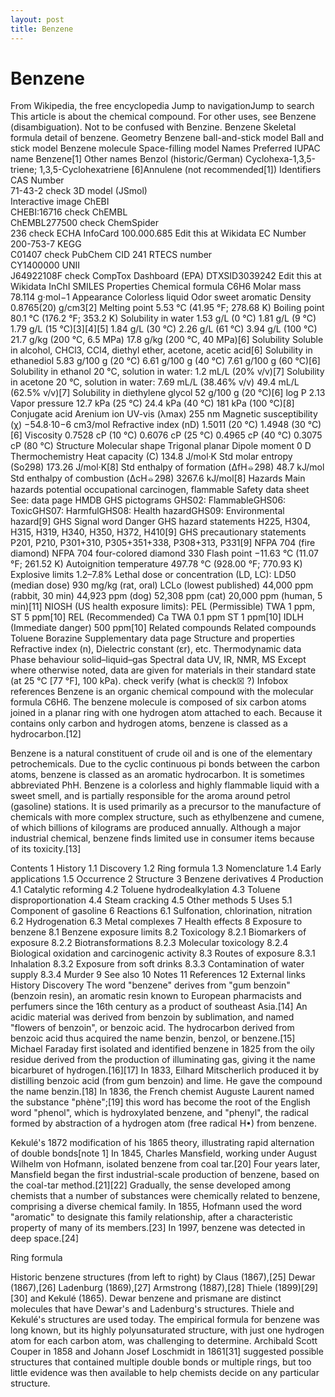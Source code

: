 ```yaml
---
layout: post
title: Benzene
---
```

# Benzene
From Wikipedia, the free encyclopedia
Jump to navigationJump to search
This article is about the chemical compound. For other uses, see Benzene (disambiguation).
Not to be confused with Benzine.
Benzene
Skeletal formula detail of benzene.
Geometry
Benzene ball-and-stick model
Ball and stick model
Benzene molecule
Space-filling model
Names
Preferred IUPAC name
Benzene[1]
Other names
Benzol (historic/German)
Cyclohexa-1,3,5-triene; 1,3,5-Cyclohexatriene
[6]Annulene (not recommended[1])
Identifiers
CAS Number	
71-43-2 check
3D model (JSmol)	
Interactive image
ChEBI	
CHEBI:16716 check
ChEMBL	
ChEMBL277500 check
ChemSpider	
236 check
ECHA InfoCard	100.000.685 Edit this at Wikidata
EC Number	
200-753-7
KEGG	
C01407 check
PubChem CID	
241
RTECS number	
CY1400000
UNII	
J64922108F check
CompTox Dashboard (EPA)	
DTXSID3039242 Edit this at Wikidata
InChI
SMILES
Properties
Chemical formula	C6H6
Molar mass	78.114 g·mol−1
Appearance	Colorless liquid
Odor	sweet aromatic
Density	0.8765(20) g/cm3[2]
Melting point	5.53 °C (41.95 °F; 278.68 K)
Boiling point	80.1 °C (176.2 °F; 353.2 K)
Solubility in water	1.53 g/L (0 °C)
1.81 g/L (9 °C)
1.79 g/L (15 °C)[3][4][5]
1.84 g/L (30 °C)
2.26 g/L (61 °C)
3.94 g/L (100 °C)
21.7 g/kg (200 °C, 6.5 MPa)
17.8 g/kg (200 °C, 40 MPa)[6]
Solubility	Soluble in alcohol, CHCl3, CCl4, diethyl ether, acetone, acetic acid[6]
Solubility in ethanediol	5.83 g/100 g (20 °C)
6.61 g/100 g (40 °C)
7.61 g/100 g (60 °C)[6]
Solubility in ethanol	20 °C, solution in water:
1.2 mL/L (20% v/v)[7]
Solubility in acetone	20 °C, solution in water:
7.69 mL/L (38.46% v/v)
49.4 mL/L (62.5% v/v)[7]
Solubility in diethylene glycol	52 g/100 g (20 °C)[6]
log P	2.13
Vapor pressure	12.7 kPa (25 °C)
24.4 kPa (40 °C)
181 kPa (100 °C)[8]
Conjugate acid	Arenium ion
UV-vis (λmax)	255 nm
Magnetic susceptibility (χ)	−54.8·10−6 cm3/mol
Refractive index (nD)	1.5011 (20 °C)
1.4948 (30 °C)[6]
Viscosity	0.7528 cP (10 °C)
0.6076 cP (25 °C)
0.4965 cP (40 °C)
0.3075 cP (80 °C)
Structure
Molecular shape	Trigonal planar
Dipole moment	0 D
Thermochemistry
Heat capacity (C)	134.8 J/mol·K
Std molar
entropy (So298)	173.26 J/mol·K[8]
Std enthalpy of
formation (ΔfH⦵298)	48.7 kJ/mol
Std enthalpy of
combustion (ΔcH⦵298)	3267.6 kJ/mol[8]
Hazards
Main hazards	potential occupational carcinogen, flammable
Safety data sheet	See: data page
HMDB
GHS pictograms	GHS02: FlammableGHS06: ToxicGHS07: HarmfulGHS08: Health hazardGHS09: Environmental hazard[9]
GHS Signal word	Danger
GHS hazard statements	H225, H304, H315, H319, H340, H350, H372, H410[9]
GHS precautionary statements	P201, P210, P301+310, P305+351+338, P308+313, P331[9]
NFPA 704 (fire diamond)	
NFPA 704 four-colored diamond
330
Flash point	−11.63 °C (11.07 °F; 261.52 K)
Autoignition
temperature	497.78 °C (928.00 °F; 770.93 K)
Explosive limits	1.2–7.8%
Lethal dose or concentration (LD, LC):
LD50 (median dose)	930 mg/kg (rat, oral)
LCLo (lowest published)	44,000 ppm (rabbit, 30 min)
44,923 ppm (dog)
52,308 ppm (cat)
20,000 ppm (human, 5 min)[11]
NIOSH (US health exposure limits):
PEL (Permissible)	TWA 1 ppm, ST 5 ppm[10]
REL (Recommended)	Ca TWA 0.1 ppm ST 1 ppm[10]
IDLH (Immediate danger)	500 ppm[10]
Related compounds
Related compounds	Toluene
Borazine
Supplementary data page
Structure and
properties	Refractive index (n),
Dielectric constant (εr), etc.
Thermodynamic
data	Phase behaviour
solid–liquid–gas
Spectral data	UV, IR, NMR, MS
Except where otherwise noted, data are given for materials in their standard state (at 25 °C [77 °F], 100 kPa).
check verify (what is check☒ ?)
Infobox references
Benzene is an organic chemical compound with the molecular formula C6H6. The benzene molecule is composed of six carbon atoms joined in a planar ring with one hydrogen atom attached to each. Because it contains only carbon and hydrogen atoms, benzene is classed as a hydrocarbon.[12]

Benzene is a natural constituent of crude oil and is one of the elementary petrochemicals. Due to the cyclic continuous pi bonds between the carbon atoms, benzene is classed as an aromatic hydrocarbon. It is sometimes abbreviated PhH. Benzene is a colorless and highly flammable liquid with a sweet smell, and is partially responsible for the aroma around petrol (gasoline) stations. It is used primarily as a precursor to the manufacture of chemicals with more complex structure, such as ethylbenzene and cumene, of which billions of kilograms are produced annually. Although a major industrial chemical, benzene finds limited use in consumer items because of its toxicity.[13]


Contents
1	History
1.1	Discovery
1.2	Ring formula
1.3	Nomenclature
1.4	Early applications
1.5	Occurrence
2	Structure
3	Benzene derivatives
4	Production
4.1	Catalytic reforming
4.2	Toluene hydrodealkylation
4.3	Toluene disproportionation
4.4	Steam cracking
4.5	Other methods
5	Uses
5.1	Component of gasoline
6	Reactions
6.1	Sulfonation, chlorination, nitration
6.2	Hydrogenation
6.3	Metal complexes
7	Health effects
8	Exposure to benzene
8.1	Benzene exposure limits
8.2	Toxicology
8.2.1	Biomarkers of exposure
8.2.2	Biotransformations
8.2.3	Molecular toxicology
8.2.4	Biological oxidation and carcinogenic activity
8.3	Routes of exposure
8.3.1	Inhalation
8.3.2	Exposure from soft drinks
8.3.3	Contamination of water supply
8.3.4	Murder
9	See also
10	Notes
11	References
12	External links
History
Discovery
The word "benzene" derives from "gum benzoin" (benzoin resin), an aromatic resin known to European pharmacists and perfumers since the 16th century as a product of southeast Asia.[14] An acidic material was derived from benzoin by sublimation, and named "flowers of benzoin", or benzoic acid. The hydrocarbon derived from benzoic acid thus acquired the name benzin, benzol, or benzene.[15] Michael Faraday first isolated and identified benzene in 1825 from the oily residue derived from the production of illuminating gas, giving it the name bicarburet of hydrogen.[16][17] In 1833, Eilhard Mitscherlich produced it by distilling benzoic acid (from gum benzoin) and lime. He gave the compound the name benzin.[18] In 1836, the French chemist Auguste Laurent named the substance "phène";[19] this word has become the root of the English word "phenol", which is hydroxylated benzene, and "phenyl", the radical formed by abstraction of a hydrogen atom (free radical H•) from benzene.


Kekulé's 1872 modification of his 1865 theory, illustrating rapid alternation of double bonds[note 1]
In 1845, Charles Mansfield, working under August Wilhelm von Hofmann, isolated benzene from coal tar.[20] Four years later, Mansfield began the first industrial-scale production of benzene, based on the coal-tar method.[21][22] Gradually, the sense developed among chemists that a number of substances were chemically related to benzene, comprising a diverse chemical family. In 1855, Hofmann used the word "aromatic" to designate this family relationship, after a characteristic property of many of its members.[23] In 1997, benzene was detected in deep space.[24]

Ring formula

Historic benzene structures (from left to right) by Claus (1867),[25] Dewar (1867),[26] Ladenburg (1869),[27] Armstrong (1887),[28] Thiele (1899)[29][30] and Kekulé (1865). Dewar benzene and prismane are distinct molecules that have Dewar's and Ladenburg's structures. Thiele and Kekulé's structures are used today.
The empirical formula for benzene was long known, but its highly polyunsaturated structure, with just one hydrogen atom for each carbon atom, was challenging to determine. Archibald Scott Couper in 1858 and Johann Josef Loschmidt in 1861[31] suggested possible structures that contained multiple double bonds or multiple rings, but too little evidence was then available to help chemists decide on any particular structure.